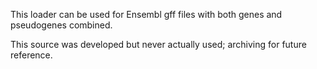This loader can be used for Ensembl gff files with both genes and pseudogenes combined.

This source was developed but never actually used; archiving for future reference.


